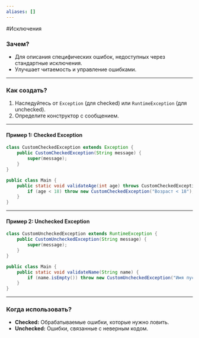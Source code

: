 ```yaml
---
aliases: []
---
```

#Исключения
### **Зачем?**

- Для описания специфических ошибок, недоступных через стандартные исключения.
- Улучшает читаемость и управление ошибками.

---

### **Как создать?**

1. Наследуйтесь от `Exception` (для checked) или `RuntimeException` (для unchecked).
2. Определите конструктор с сообщением.

---

#### **Пример 1: Checked Exception**

```java
class CustomCheckedException extends Exception {
    public CustomCheckedException(String message) {
        super(message);
    }
}

public class Main {
    public static void validateAge(int age) throws CustomCheckedException {
        if (age < 18) throw new CustomCheckedException("Возраст < 18");
    }
}
```

---

#### **Пример 2: Unchecked Exception**

```java
class CustomUncheckedException extends RuntimeException {
    public CustomUncheckedException(String message) {
        super(message);
    }
}

public class Main {
    public static void validateName(String name) {
        if (name.isEmpty()) throw new CustomUncheckedException("Имя пустое");
    }
}
```

---

### **Когда использовать?**

- **Checked:** Обрабатываемые ошибки, которые нужно ловить.
- **Unchecked:** Ошибки, связанные с неверным кодом.
